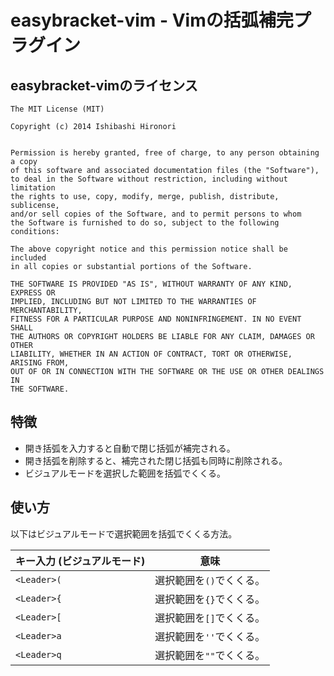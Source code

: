 easybracket-vim - Vimの括弧補完プラグイン
=========================================

easybracket-vimのライセンス
---------------------------

```
The MIT License (MIT)

Copyright (c) 2014 Ishibashi Hironori


Permission is hereby granted, free of charge, to any person obtaining a copy
of this software and associated documentation files (the "Software"),
to deal in the Software without restriction, including without limitation
the rights to use, copy, modify, merge, publish, distribute, sublicense,
and/or sell copies of the Software, and to permit persons to whom
the Software is furnished to do so, subject to the following conditions:

The above copyright notice and this permission notice shall be included
in all copies or substantial portions of the Software.

THE SOFTWARE IS PROVIDED "AS IS", WITHOUT WARRANTY OF ANY KIND, EXPRESS OR
IMPLIED, INCLUDING BUT NOT LIMITED TO THE WARRANTIES OF MERCHANTABILITY,
FITNESS FOR A PARTICULAR PURPOSE AND NONINFRINGEMENT. IN NO EVENT SHALL
THE AUTHORS OR COPYRIGHT HOLDERS BE LIABLE FOR ANY CLAIM, DAMAGES OR OTHER
LIABILITY, WHETHER IN AN ACTION OF CONTRACT, TORT OR OTHERWISE, ARISING FROM,
OUT OF OR IN CONNECTION WITH THE SOFTWARE OR THE USE OR OTHER DEALINGS IN
THE SOFTWARE.
```



特徴
----

* 開き括弧を入力すると自動で閉じ括弧が補完される。
* 開き括弧を削除すると、補完された閉じ括弧も同時に削除される。
* ビジュアルモードを選択した範囲を括弧でくくる。



使い方
------

以下はビジュアルモードで選択範囲を括弧でくくる方法。

| キー入力 (ビジュアルモード) | 意味                     |
|-----------------------------|--------------------------|
| `<Leader>(`                 | 選択範囲を`()`でくくる。 |
| `<Leader>{`                 | 選択範囲を`{}`でくくる。 |
| `<Leader>[`                 | 選択範囲を`[]`でくくる。 |
| `<Leader>a`                 | 選択範囲を`''`でくくる。 |
| `<Leader>q`                 | 選択範囲を`""`でくくる。 |

